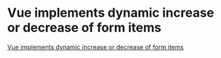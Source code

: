 # Vue implements dynamic increase or decrease of form items
[Vue implements dynamic increase or decrease of form items](https://aiwithcloud.com/2022/09/15/vue_implements_dynamic_increase_or_decrease_of_form_items/)